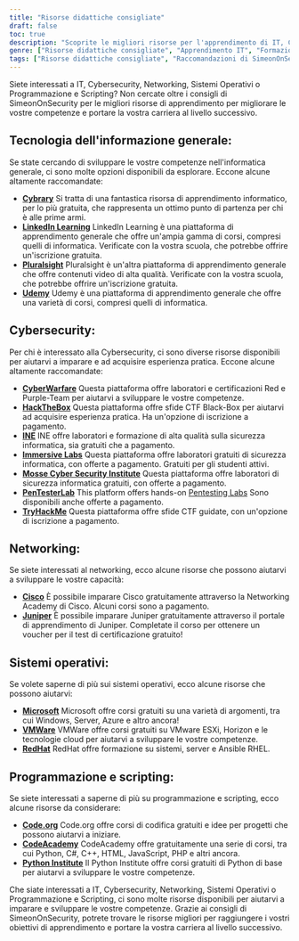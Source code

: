 ```yaml
---
title: "Risorse didattiche consigliate"
draft: false
toc: true
description: "Scoprite le migliori risorse per l'apprendimento di IT, Cybersecurity, Networking, Sistemi Operativi, Programmazione e Scripting con le raccomandazioni di SimeonOnSecurity. Dalle piattaforme online gratuite come Cybrary, Code.org e CodeAcademy a quelle a pagamento come LinkedIn Learning, Pluralsight e TryHackMe, troverete una vasta gamma di opzioni per soddisfare i vostri obiettivi di apprendimento. Migliorate le vostre competenze in settori come Cisco, Juniper, Windows, VMware e Red Hat con formazione e certificazioni gratuite. Portate la vostra carriera al livello successivo con le risorse di apprendimento più apprezzate di SimeonOnSecurity."
genre: ["Risorse didattiche consigliate", "Apprendimento IT", "Formazione sulla sicurezza informatica", "Corsi di rete", "Formazione sui sistemi operativi", "Risorse di programmazione e scripting", "Apprendimento online", "Laboratori di sicurezza informatica", "Certificazione di rete", "Formazione sui sistemi operativi"]
tags: ["Risorse didattiche consigliate", "Raccomandazioni di SimeonOnSecurity", "Apprendimento IT", "Formazione sulla sicurezza informatica", "Corsi di rete", "Formazione sui sistemi operativi", "Risorse di programmazione e scripting", "Cibrario", "Apprendimento su LinkedIn", "Pluralsight", "Udemy", "Guerra informatica", "HackTheBox", "INE", "Laboratori immersivi", "Istituto di sicurezza informatica Mosse", "PenTesterLab", "TryHackMe", "Cisco", "Ginepro", "Microsoft", "VMWare", "RedHat", "Codice.org", "CodeAcademy", "Istituto Python", "Apprendimento online", "Laboratori di sicurezza informatica", "Certificazione di rete", "Formazione sui sistemi operativi", "Programmazione didattica"]
---
```


Siete interessati a IT, Cybersecurity, Networking, Sistemi Operativi o Programmazione e Scripting? Non cercate oltre i consigli di SimeonOnSecurity per le migliori risorse di apprendimento per migliorare le vostre competenze e portare la vostra carriera al livello successivo.

## Tecnologia dell'informazione generale:

Se state cercando di sviluppare le vostre competenze nell'informatica generale, ci sono molte opzioni disponibili da esplorare. Eccone alcune altamente raccomandate:

- [**Cybrary**](https://www.cybrary.it/) Si tratta di una fantastica risorsa di apprendimento informatico, per lo più gratuita, che rappresenta un ottimo punto di partenza per chi è alle prime armi.
- [**LinkedIn Learning**](https://www.lynda.com/) LinkedIn Learning è una piattaforma di apprendimento generale che offre un'ampia gamma di corsi, compresi quelli di informatica. Verificate con la vostra scuola, che potrebbe offrire un'iscrizione gratuita.
- [**Pluralsight**](https://www.pluralsight.com/) Pluralsight è un'altra piattaforma di apprendimento generale che offre contenuti video di alta qualità. Verificate con la vostra scuola, che potrebbe offrire un'iscrizione gratuita.
- [**Udemy**](https://www.udemy.com/) Udemy è una piattaforma di apprendimento generale che offre una varietà di corsi, compresi quelli di informatica.

## Cybersecurity:

Per chi è interessato alla Cybersecurity, ci sono diverse risorse disponibili per aiutarvi a imparare e ad acquisire esperienza pratica. Eccone alcune altamente raccomandate:

- [**CyberWarfare**](https://cyberwarfare.live/) Questa piattaforma offre laboratori e certificazioni Red e Purple-Team per aiutarvi a sviluppare le vostre competenze.
- [**HackTheBox**](https://www.hackthebox.eu/) Questa piattaforma offre sfide CTF Black-Box per aiutarvi ad acquisire esperienza pratica. Ha un'opzione di iscrizione a pagamento.
- [**INE**](https://ine.com/) INE offre laboratori e formazione di alta qualità sulla sicurezza informatica, sia gratuiti che a pagamento.
- [**Immersive Labs**](https://www.immersivelabs.com/) Questa piattaforma offre laboratori gratuiti di sicurezza informatica, con offerte a pagamento. Gratuiti per gli studenti attivi.
- [**Mosse Cyber Security Institute**](https://platform.mosse-institute.com/#/) Questa piattaforma offre laboratori di sicurezza informatica gratuiti, con offerte a pagamento.
- [**PenTesterLab**](https://pentesterlab.com/) This platform offers hands-on [Pentesting Labs](https://simeononsecurity.ch/tags/pentesterlab/) Sono disponibili anche offerte a pagamento.
- [**TryHackMe**](https://tryhackme.com/signup?referrer=5f651e437af6815dfbc2ab56) Questa piattaforma offre sfide CTF guidate, con un'opzione di iscrizione a pagamento.

## Networking:

Se siete interessati al networking, ecco alcune risorse che possono aiutarvi a sviluppare le vostre capacità:

- [**Cisco**](https://www.cisco.com/c/m/en_sg/partners/cisco-networking-academy/index.html) È possibile imparare Cisco gratuitamente attraverso la Networking Academy di Cisco. Alcuni corsi sono a pagamento.
- [**Juniper**](https://learningportal.juniper.net/juniper/default.aspx) È possibile imparare Juniper gratuitamente attraverso il portale di apprendimento di Juniper. Completate il corso per ottenere un voucher per il test di certificazione gratuito!

## Sistemi operativi:

Se volete saperne di più sui sistemi operativi, ecco alcune risorse che possono aiutarvi:

- [**Microsoft**](https://docs.microsoft.com/en-us/learn/) Microsoft offre corsi gratuiti su una varietà di argomenti, tra cui Windows, Server, Azure e altro ancora!
- [**VMWare**](https://www.vmware.com/education-services/learning-zone.html) VMWare offre corsi gratuiti su VMware ESXi, Horizon e le tecnologie cloud per aiutarvi a sviluppare le vostre competenze.
- [**RedHat**](https://www.redhat.com/en/services/training-and-certification) RedHat offre formazione su sistemi, server e Ansible RHEL.

## Programmazione e scripting:

Se siete interessati a saperne di più su programmazione e scripting, ecco alcune risorse da considerare:

- [**Code.org**](https://studio.code.org/courses) Code.org offre corsi di codifica gratuiti e idee per progetti che possono aiutarvi a iniziare.
- [**CodeAcademy**](https://www.codecademy.com/) CodeAcademy offre gratuitamente una serie di corsi, tra cui Python, C#, C++, HTML, JavaScript, PHP e altri ancora.
- [**Python Institute**](https://pythoninstitute.org/python-essentials-1) Il Python Institute offre corsi gratuiti di Python di base per aiutarvi a sviluppare le vostre competenze.

Che siate interessati a IT, Cybersecurity, Networking, Sistemi Operativi o Programmazione e Scripting, ci sono molte risorse disponibili per aiutarvi a imparare e sviluppare le vostre competenze. Grazie ai consigli di SimeonOnSecurity, potrete trovare le risorse migliori per raggiungere i vostri obiettivi di apprendimento e portare la vostra carriera al livello successivo.
